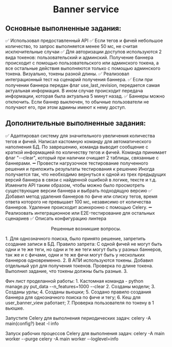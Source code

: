 
<h1 align="center">Banner service</h1>


## Основные выполненные задания:
✅ Использовал предоставленный API
✅ Если тегов и фичей небольшое количество, то запрос выполняется менее 50 мс, не считая исключительные случаи
✅ Для авторизации доступов используются 2 вида токенов: пользовательский и админский. Получение баннера происходит с помощью пользовательского или админского токена, а все остальные действия выполняются только с помощью админского токена. Визуально, токены разной длины.
✅ Реализовал интеграционный тест на сценарий получения баннера.
✅ Если при получении баннера передан флаг use_last_revision, передается самая актуальная информация. В ином случае происходит передача информации, которая была актуальна 5 минут назад.
✅ Баннеры можно отключить. Если баннер выключен, то обычные пользователи не получают его, при этом админы имеют к нему доступ.

## Дополнительные выполненные задания:
✅ Адаптировал систему для значительного увеличения количества тегов и фичей. Написал кастомную команду для автоматического наполнения БД. По заврешению, команда выводит сообщение с краткой информацией по количеству тегов и фичей. Команда принимает флаг "--clear", который при наличии очищает 2 таблицы, связанные с баннерами.
➖ Провести нагрузочное тестирование полученного решения и приложить результаты тестирования к решению
Иногда получается так, что необходимо вернуться к одной из трех предыдущих версий баннера в связи с найденной ошибкой в логике, тексте и т.д. Измените API таким образом, чтобы можно было просмотреть существующие версии баннера и выбрать подходящую версию
✅ Добавил метод удаления баннеров по фиче или списку тегов, время ответа которого не превышает 100 мс, независимо от количества баннеров. Удаление происходит асинхронно с помощью Celery.
➖ Реализовать интеграционное или E2E-тестирование для остальных сценариев
✅ Описать конфигурацию линтера

<p align="center">
  Решенные возникшие вопросы.
</p>
<p>
  1. Для однозначного поиска, было принято решение, запретить создание записи в БД. Правило запрета: 
  С одной фичей не могут быть одни и те же теги, но одни и те же теги могут быть у разных баннеров, так же и с фичами, одни и те же фичи могут быть у нескольких баннеров одновременно.
  2. В АПИ используются токены. Добавил отдельный урл для получения токенов. Проверка по длине токена. Выполнил задание, что токены должны быть разные.
  3. 
</p>
<p>
  Фич лист проделанной работы:
    1. Кастомная команда - 
    python manage.py put_data --n_features=1000 --clear
    2. Созданы модели;
    3. Созданы урлы;
    4. Созданы вьюшки;
    5. Создано правило создания баннера для однозначного поиска по фиче и тегу;
    6. Кеш для user_banner_view работает;
    7. Проверка пользователя по токену в 1 вьюшке.
</p>

Запустите Celery для выполнения периодических задач:
celery -A main(config?) beat -l info

Запуск рабочих процессов Celery для выполнения задач:
celery -A main  worker --purge
celery -A main  worker --loglevel=info
